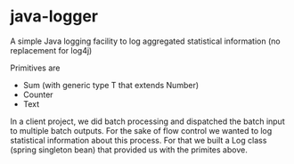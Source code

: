 java-logger
===========

A simple Java logging facility to log aggregated statistical information (no replacement for log4j)

Primitives are
* Sum (with generic type T that extends Number)
* Counter
* Text

In a client project, we did batch processing and dispatched the batch input to multiple batch outputs. For the sake of flow control we wanted to log statistical information about this process. For that we built a Log class (spring singleton bean) that provided us with the primites above.
